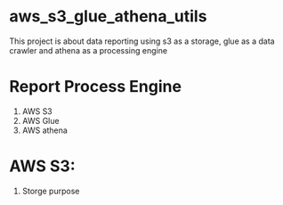 # aws_s3_glue_athena_utils
This project is about data reporting using s3 as a storage, glue as a data crawler and athena as a processing engine

# Report Process Engine
1. AWS S3
2. AWS Glue
3. AWS athena


# AWS S3:
1. Storge purpose

